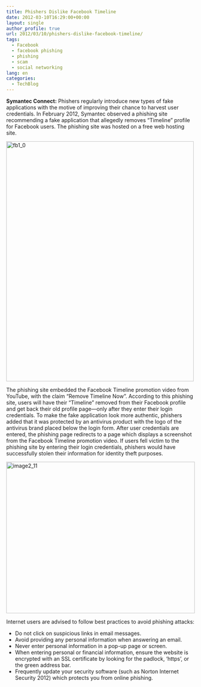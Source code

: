 ```yaml
---
title: Phishers Dislike Facebook Timeline
date: 2012-03-10T16:29:00+00:00
layout: single
author_profile: true
url: 2012/03/10/phishers-dislike-facebook-timeline/
tags:
  - Facebook
  - facebook phishing
  - phishing
  - scam
  - social networking
lang: en
categories: 
  - TechBlog
---
```

**Symantec Connect:** Phishers regularly introduce new types of fake applications with the motive of improving their chance to harvest user credentials. In February 2012, Symantec observed a phishing site recommending a fake application that allegedly removes “Timeline” profile for Facebook users. The phishing site was hosted on a free web hosting site. 

[<img title="fb1_0" border="0" alt="fb1_0" src="http://lh3.ggpht.com/-z5v9FrG_jr8/T1t6MNoXxgI/AAAAAAAAFIc/fordxDlIptQ/fb1_0_thumb%25255B1%25255D.jpg?imgmax=800" width="501" height="642" />](http://lh3.ggpht.com/-403B4g0g1zw/T1t6FcGeXzI/AAAAAAAAFIU/HhlqyBhT67Y/s1600-h/fb1_0%25255B3%25255D.jpg) 

The phishing site embedded the Facebook Timeline promotion video from YouTube, with the claim “Remove Timeline Now”. According to this phishing site, users will have their “Timeline” removed from their Facebook profile and get back their old profile page—only after they enter their login credentials. To make the fake application look more authentic, phishers added that it was protected by an antivirus product with the logo of the antivirus brand placed below the login form. After user credentials are entered, the phishing page redirects to a page which displays a screenshot from the Facebook Timeline promotion video. If users fell victim to the phishing site by entering their login credentials, phishers would have successfully stolen their information for identity theft purposes. 

[<img title="image2_11" border="0" alt="image2_11" src="http://lh5.ggpht.com/-Vp3e98q68gM/T1t6TO9J5lI/AAAAAAAAFIs/ukzhl_nScF0/image2_11_thumb%25255B2%25255D.jpg?imgmax=800" width="504" height="405" />](http://lh4.ggpht.com/-tw_RMhbFdLQ/T1t6PEEM-9I/AAAAAAAAFIk/79mfzmzmpDs/s1600-h/image2_11%25255B2%25255D.jpg) 

Internet users are advised to follow best practices to avoid phishing attacks: 

  * Do not click on suspicious links in email messages. 
  * Avoid providing any personal information when answering an email. 
  * Never enter personal information in a pop-up page or screen. 
  * When entering personal or financial information, ensure the website is encrypted with an SSL certificate by looking for the padlock, ‘https’, or the green address bar. 
  * Frequently update your security software (such as Norton Internet Security 2012) which protects you from online phishing.